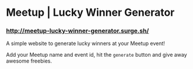 # Meetup | Lucky Winner Generator

### http://meetup-lucky-winner-generator.surge.sh/

A simple website to generate lucky winners at your Meetup event!

Add your Meetup name and event id, hit the `generate` button and give away awesome freebies.